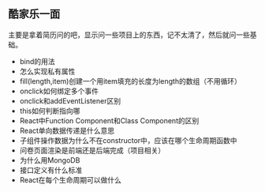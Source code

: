 ## 酷家乐一面

主要是拿着简历问的吧，显示问一些项目上的东西，记不太清了，然后就问一些基础。

- bind的用法
- 怎么实现私有属性
- fill(length,item)创建一个用item填充的长度为length的数组（不用循环）
- onclick如何绑定多个事件
- onclick和addEventListener区别
- this如何判断指向哪
- React中Function Component和Class Component的区别
- React单向数据传递是什么意思
- 子组件操作数据为什么不在constructor中，应该在哪个生命周期函数中
- 问卷页面渲染是前端还是后端完成（项目相关）
- 为什么用MongoDB
- 接口定义有什么标准
- React在每个生命周期可以做什么
